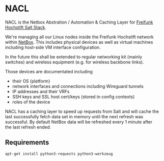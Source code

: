 # NACL

NACL is the Netbox Abstration / Automation & Caching Layer for [Freifunk Hochstift Salt Stack](https://github.com/FreifunkHochstift/ffho-salt-public).

We're managing all our Linux nodes inside the Freifunk Hochstift network within [NetBox](https://github.com/netbox-community/netbox).
This includes physical devices as well as virtual machines including host-side VM interface configuration.

In the future this shall be extended to regular networking kit (mainly switches) and wireless equipment (e.g. for wireless backbone links).

Those devices are documentated including
 * their OS (platform)
 * network interfaces and connections including Wireguard tunnels
 * IP addresses and their VRFs
 * SSH keys and SSL host cert/keys (stored in config contexts)
 * roles of the device

NACL has a caching layer to speed up requests from Salt and will cache the last successfully fetch data set in memory until the next refresh was successful. 
By default NetBox data will be refreshed every 1 minute after the last refresh ended.

## Requirements

    apt-get install python3-requests python3-werkzeug

